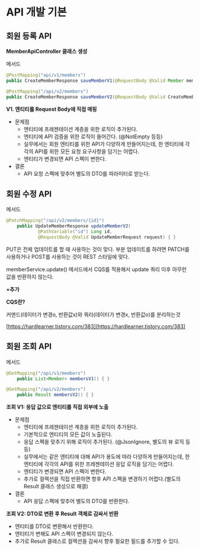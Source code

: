 # API 개발 기본

## 회원 등록 API

**MemberApiController 클래스 생성**

메서드

```java
@PostMapping("api/v1/members")
public CreateMemberResponse saveMemberV1(@RequestBody @Valid Member member) { }

@PostMapping("/api/v2/members")
public CreateMemberResponse saveMemberV2(@RequestBody @Valid CreateMemberRequest request) { }
```

**V1. 엔티티를 Request Body에 직접 매핑**

- 문제점
    - 엔티티에 프레젠테이션 계층을 위한 로직이 추가된다.
    - 엔티티에 API 검증을 위한 로직이 들어간다. (@NotEmpty 등등)
    - 실무에서는 회원 엔티티를 위한 API가 다양하게 만들어지는데, 한 엔티티에 각각의 API를 위한 모든 요청 요구사항을 담기는 어렵다.
    - 엔티티가 변경되면 API 스펙이 변한다.
- 결론
    - API 요청 스펙에 맞추어 별도의 DTO를 파라미터로 받는다.

## 회원 수정 API

메서드

```java
@PatchMapping("/api/v2/members/{id}")
    public UpdateMemberResponse updateMemberV2(
            @PathVariable("id") Long id,
            @RequestBody @Valid UpdateMemberRequest request) { }
```

PUT은 전체 업데이트를 할 때 사용하는 것이 맞다. 부분 업데이트를 하려면 PATCH를 사용하거나 POST를 사용하는 것이 REST 스타일에 맞다.

memberService.update() 메서드에서 CQS를 적용해서 update 쿼리 이후 아무런 값을 반환하지 않는다.

**+추가**

**CQS란?**

커맨드(데이터가 변경o, 반환값x)와 쿼리(데이터가 변경x, 반환값o)를 분리하는것

[https://hardlearner.tistory.com/383](https://hardlearner.tistory.com/383)

## 회원 조회 API

메서드

```java
@GetMapping("/api/v1/members")
    public List<Member> membersV1() { }

@GetMapping("/api/v2/members")
    public Result membersV2() { }
```

**조회 V1: 응답 값으로 엔티티를 직접 외부에 노출**

- 문제점
    - 엔티티에 프레젠테이션 계층을 위한 로직이 추가된다.
    - 기본적으로 엔티티의 모든 값이 노출된다.
    - 응답 스펙을 맞추기 위해 로직이 추가된다. (@JsonIgnore, 별도의 뷰 로직 등등)
    - 실무에서는 같은 엔티티에 대해 API가 용도에 따라 다양하게 만들어지는데, 한 엔티티에 각각의 API를 위한 프레젠테이션 응답 로직을 담기는 어렵다.
    - 엔티티가 변경되면 API 스펙이 변한다.
    - 추가로 컬렉션을 직접 반환하면 항후 API 스펙을 변경하기 어렵다.(별도의 Result 클래스 생성으로 해결)
- 결론
    - API 응답 스펙에 맞추어 별도의 DTO를 반환한다.

**조회 V2: DTO로 변환 후 Result<T> 객체로 감싸서 반환**

- 엔티티를 DTO로 변환해서 반환한다.
- 엔티티가 변해도 API 스펙이 변경되지 않는다.
- 추가로 Result 클래스로 컬렉션을 감싸서 향후 필요한 필드를 추가할 수 있다.
